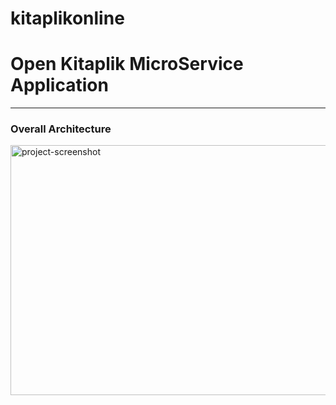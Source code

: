# kitaplikonline
# Open Kitaplik MicroService Application

---
### Overall Architecture
<img src="https://r.resimlink.com/TULH6sXh0iZI.png" alt="project-screenshot" width="1920" height="400/">
